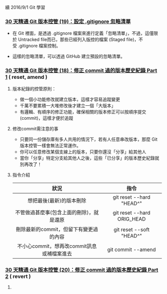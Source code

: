 續 2016/9/1 Git 學習

### [30 天精通 Git 版本控管 (19)：設定 .gitignore 忽略清單](http://ithelp.ithome.com.tw/question/10138831)

- 在 Git 裡面，是透過 .gitignore 檔案來進行定義「忽略清單」，不過，這僅限於 Untracked file而已，那些已經列入版控的檔案 (Staged file)，不受 .gitignore 檔案控制。


- 這樣的忽略清單，可以透過 GitHub 建立預設的忽略清單。

### [30 天精通 Git 版本控管 (18)：修正 commit 過的版本歷史紀錄 Part 1](http://ithelp.ithome.com.tw/question/10138791) ( reset, amend )

1. 版本紀錄的控管原則：

   - 做一個小功能修改就建立版本，這樣才容易追蹤變更
   - 千萬不要累積一大堆修改後才建立一個「大版本」
   - 有邏輯、有順序的修正功能，確保相關的版本修正可以按順序提交(commit)，這樣才便於追蹤

2. 修改commit需注意的事

   - 只要同一份儲存庫有多人共用的情況下，若有人任意串改版本，那麼 Git 版本控管一樣會無法正常運作。
   - 你可以任意修改某個支線上的版本，只要你還沒「分享」給其他人
   - 當你「分享」特定分支給其他人之後，這些「已分享」的版本歷史紀錄就別再改了！

3. 指令介紹

   |             狀況              |             指令             |
   | :-------------------------: | :------------------------: |
   |        想把最後(最新)的版本刪除        |  git reset --hard "HEAD^"  |
   |    不管做過甚麼事(包含上面的刪除)，就是還原    | git reset --hard ORIG_HEAD |
   |   刪除最新的commit，但留下有變更過的內容    |  git reset --soft "HEAD^"  |
   | 不小心commit，想再改commit訊息或補檔案進去 |     git commit --amend     |

### [30 天精通 Git 版本控管 (20)：修正 commit 過的版本歷史紀錄 Part 2](http://ithelp.ithome.com.tw/question/10139129) ( revert )

1. ​